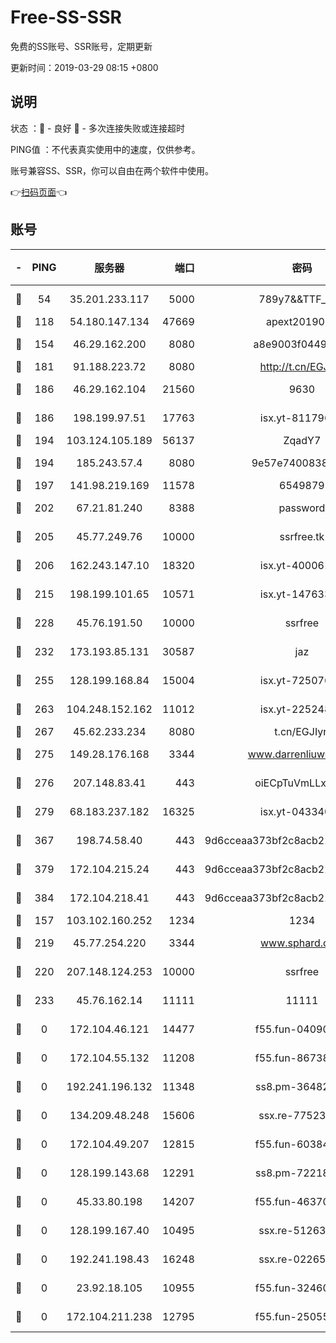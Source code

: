 # Free-SS-SSR

免费的SS账号、SSR账号，定期更新

更新时间：2019-03-29 08:15 +0800

## 说明

状态     ：🙂 - 良好 🙁 - 多次连接失败或连接超时

PING值   ：不代表真实使用中的速度，仅供参考。

账号兼容SS、SSR，你可以自由在两个软件中使用。

👉[扫码页面](https://liesauer.github.io/Free-SS-SSR/)👈

## 账号

|-|PING|服务器|端口|密码|加密方式|区域|
|:----:|:----:|:-----:|-----:|:----:|:----:|:----:|
|🙂|54|35.201.233.117|5000|789y7&&TTF_+><|aes-256-cfb|US|
|🙂|118|54.180.147.134|47669|apext2019001|chacha20|KR|
|🙂|154|46.29.162.200|8080|a8e9003f0449cea5|chacha20-ietf|RU|
|🙂|181|91.188.223.72|8080|http://t.cn/EGJIyrl|rc4-md5|RU|
|🙂|186|46.29.162.104|21560|9630|aes-128-ctr|RU|
|🙂|186|198.199.97.51|17763|isx.yt-81179662|aes-256-cfb|US|
|🙂|194|103.124.105.189|56137|ZqadY7|chacha20|US|
|🙂|194|185.243.57.4|8080|9e57e7400838a01e|chacha20-ietf|US|
|🙂|197|141.98.219.169|11578|6549879|chacha20|US|
|🙂|202|67.21.81.240|8388|password|aes-256-cfb|US|
|🙂|205|45.77.249.76|10000|ssrfree.tk|aes-256-cfb|SG|
|🙂|206|162.243.147.10|18320|isx.yt-40006100|aes-256-cfb|US|
|🙂|215|198.199.101.65|10571|isx.yt-14763389|aes-256-cfb|US|
|🙂|228|45.76.191.50|10000|ssrfree|aes-256-cfb|SG|
|🙂|232|173.193.85.131|30587|jaz|aes-256-cfb|US|
|🙂|255|128.199.168.84|15004|isx.yt-72507623|aes-256-cfb|SG|
|🙂|263|104.248.152.162|11012|isx.yt-22524807|aes-256-cfb|SG|
|🙂|267|45.62.233.234|8080|t.cn/EGJIyrl|rc4-md5|CA|
|🙂|275|149.28.176.168|3344|www.darrenliuwei.com|aes-256-cfb|AU|
|🙂|276|207.148.83.41|443|oiECpTuVmLLxk4Ts|aes-256-cfb|AU|
|🙂|279|68.183.237.182|16325|isx.yt-04334006|aes-256-cfb|SG|
|🙂|367|198.74.58.40|443|9d6cceaa373bf2c8acb22e60b6a58be6|aes-256-cfb|US|
|🙂|379|172.104.215.24|443|9d6cceaa373bf2c8acb22e60b6a58be6|aes-256-cfb|US|
|🙂|384|172.104.218.41|443|9d6cceaa373bf2c8acb22e60b6a58be6|aes-256-cfb|US|
|🙂|157|103.102.160.252|1234|1234|rc4-md5|JP|
|🙂|219|45.77.254.220|3344|www.sphard.com|aes-256-cfb|SG|
|🙂|220|207.148.124.253|10000|ssrfree|aes-256-cfb|SG|
|🙂|233|45.76.162.14|11111|11111|aes-256-cfb|SG|
|🙁|0|172.104.46.121|14477|f55.fun-04090442|aes-256-cfb|SG|
|🙁|0|172.104.55.132|11208|f55.fun-86738977|aes-256-cfb|SG|
|🙁|0|192.241.196.132|11348|ss8.pm-36482567|aes-256-cfb|US|
|🙁|0|134.209.48.248|15606|ssx.re-77523677|aes-256-cfb|US|
|🙁|0|172.104.49.207|12815|f55.fun-60384843|aes-256-cfb|SG|
|🙁|0|128.199.143.68|12291|ss8.pm-72218941|aes-256-cfb|SG|
|🙁|0|45.33.80.198|14207|f55.fun-46370894|aes-256-cfb|US|
|🙁|0|128.199.167.40|10495|ssx.re-51263032|aes-256-cfb|SG|
|🙁|0|192.241.198.43|16248|ssx.re-02265507|aes-256-cfb|US|
|🙁|0|23.92.18.105|10955|f55.fun-32460118|aes-256-cfb|US|
|🙁|0|172.104.211.238|12795|f55.fun-25055177|aes-256-cfb|US|
